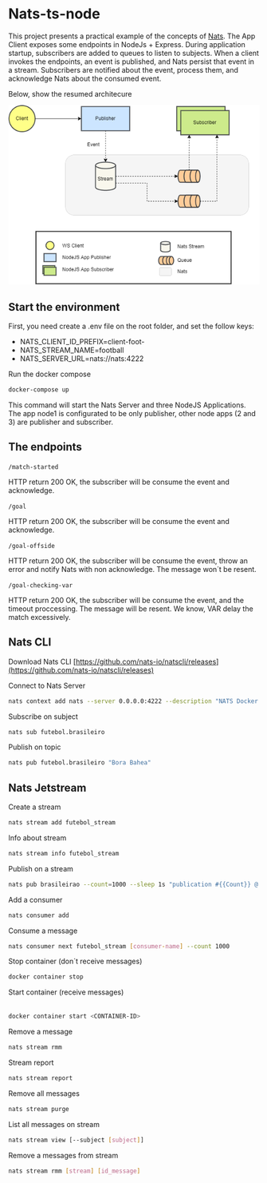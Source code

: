 # Nats-ts-node

This project presents a practical example of the concepts of [Nats](https://nats.io/). The App Client exposes some endpoints in NodeJs + Express. During application startup, subscribers are added to queues to listen to subjects. When a client invokes the endpoints, an event is published, and Nats persist that event in a stream. Subscribers are notified about the event, process them, and acknowledge Nats about the consumed event.

Below, show the resumed architecure

![](assets/20220628_122256_Diagram.drawio.png)

## Start the environment

First, you need create a .env file on the root folder, and set the follow keys:

- NATS_CLIENT_ID_PREFIX=client-foot-
- NATS_STREAM_NAME=football
- NATS_SERVER_URL=nats://nats:4222

Run the docker compose

```sh
docker-compose up
```

This command will start the Nats Server and three NodeJS Applications. The app node1 is configurated to be only publisher, other node apps (2 and 3) are publisher and subscriber.

## The endpoints

`/match-started`

HTTP return 200 OK, the subscriber will be consume the event and acknowledge.

`/goal`

HTTP return 200 OK, the subscriber will be consume the event and acknowledge.

`/goal-offside`

HTTP return 200 OK, the subscriber will be consume the event, throw an error and notify Nats with non acknowledge. The message won´t be resent.

`/goal-checking-var`

HTTP return 200 OK, the subscriber will be consume the event, and the timeout proccessing. The message will be resent. We know, VAR delay the match excessively.

## Nats CLI

Download Nats CLI [https://github.com/nats-io/natscli/releases](https://github.com/nats-io/natscli/releases)
<br>

Connect to Nats Server

```sh
nats context add nats --server 0.0.0.0:4222 --description "NATS Docker local" --select
```

Subscribe on subject

```sh
nats sub futebol.brasileiro
```

Publish on topic

```sh
nats pub futebol.brasileiro "Bora Bahea"
```

## Nats Jetstream

Create a stream

```sh
nats stream add futebol_stream
```

Info about stream

```sh
nats stream info futebol_stream
```

Publish on a stream

```sh
nats pub brasileirao --count=1000 --sleep 1s "publication #{{Count}} @ {{TimeStamp}}"
```

Add a consumer

```sh
nats consumer add
```

Consume a message

```sh
nats consumer next futebol_stream [consumer-name] --count 1000
```

Stop container (don´t receive messages)

```sh
docker container stop
```

Start container (receive messages)

```sh

docker container start <CONTAINER-ID>
```

Remove a message

```sh
nats stream rmm
```

Stream report

```sh
nats stream report
```

Remove all messages

```sh
nats stream purge
```

List all messages on stream

```sh
nats stream view [--subject [subject]]
```

Remove a messages from stream

```sh
nats stream rmm [stream] [id_message]
```

